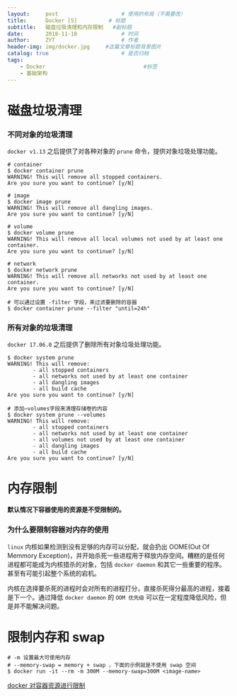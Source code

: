```yaml
---
layout:     post                    # 使用的布局（不需要改）
title:      Docker [5]          # 标题 
subtitle:   磁盘垃圾清理和内存限制   #副标题
date:       2018-11-18              # 时间
author:     ZYT                     # 作者
header-img: img/docker.jpg     #这篇文章标题背景图片
catalog: true                       # 是否归档
tags:
    - Docker                               #标签
    - 基础架构
---
```


# 磁盘垃圾清理

### 不同对象的垃圾清理

`docker v1.13` 之后提供了对各种对象的 `prune` 命令，提供对象垃圾处理功能。

```
# container
$ docker container prune
WARNING! This will remove all stopped containers.
Are you sure you want to continue? [y/N]

# image
$ docker image prune
WARNING! This will remove all dangling images.
Are you sure you want to continue? [y/N]

# volume
$ docker volume prune
WARNING! This will remove all local volumes not used by at least one container.
Are you sure you want to continue? [y/N]

# network
$ docker network prune
WARNING! This will remove all networks not used by at least one container.
Are you sure you want to continue? [y/N]

# 可以通过设置 -filter 字段，来过滤要删除的容器
$ docker container prune --filter "until=24h"
```

### 所有对象的垃圾清理

`docker 17.06.0` 之后提供了删除所有对象垃圾处理功能。

```
$ docker system prune
WARNING! This will remove:
        - all stopped containers
        - all networks not used by at least one container
        - all dangling images
        - all build cache
Are you sure you want to continue? [y/N]

# 添加–volumes字段来清理存储卷的内容
$ docker system prune --volumes
WARNING! This will remove:
        - all stopped containers
        - all networks not used by at least one container
        - all volumes not used by at least one container
        - all dangling images
        - all build cache
Are you sure you want to continue? [y/N]
```

# 内存限制

**默认情况下容器使用的资源是不受限制的。**

### 为什么要限制容器对内存的使用

`linux` 内核如果检测到没有足够的内存可以分配，就会扔出 OOME(Out Of Memmory Exception)，并开始杀死一些进程用于释放内存空间。糟糕的是任何进程都可能成为内核猎杀的对象，包括 `docker daemon` 和其它一些重要的程序。甚至有可能引起整个系统的宕机。

内核在选择要杀死的进程时会对所有的进程打分，直接杀死得分最高的进程，接着是下一个。通过降低 `docker daemon` 的 `OOM 优先级` 可以在一定程度降低风险，但是并不能解决问题。

# 限制内存和 swap

```
# -m 设置最大可使用内存
# --memory-swap = memory + swap ，下面的示例就是不使用 swap 空间
$ docker run -it --rm -m 300M --memory-swap=300M <image-name>
```

[docker 对容器资源进行限制](https://cizixs.com/2017/08/04/docker-resources-limit/)
